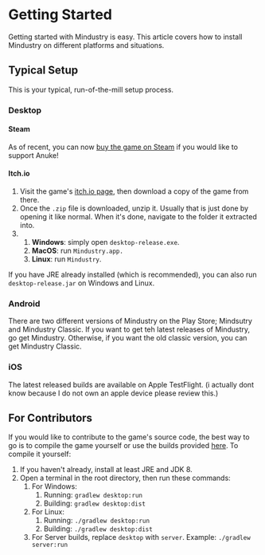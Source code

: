 # Getting Started

Getting started with Mindustry is easy. This article covers how to install Mindustry on different platforms and situations. 

## Typical Setup

This is your typical, run-of-the-mill setup process.

### Desktop

#### Steam 

As of recent, you can now [buy the game on Steam](https://store.steampowered.com/app/1127400/) if you would like to support Anuke!

#### Itch.io

1. Visit the game's [itch.io page](https://anuke.itch.io/mindustry), then download a copy of the game from there.
2. Once the `.zip` file is downloaded, unzip it. Usually that is just done by opening it like normal. When it's done, navigate to the folder it extracted into.
3. 
    1. **Windows**: simply open `desktop-release.exe`.
    2. **MacOS**: run `Mindustry.app.`
    3. **Linux**: run `Mindustry`. 

If you have JRE already installed (which is recommended), you can also run `desktop-release.jar` on Windows and Linux.

### Android

There are two different versions of Mindustry on the Play Store; Mindsutry and Mindustry Classic. If you want to get teh latest releases of Mindustry, go get Mindustry. Otherwise, if you want the old classic version, you can get Mindustry Classic.

### iOS

The latest released builds are available on Apple TestFlight. (i actually dont know because I do not own an apple device please review this.)

## For Contributors

If you would like to contribute to the game's source code, the best way to go is to compile the game yourself or use the builds provided [here](https://jenkins.hellomouse.net/job/mindustry/). To compile it yourself:

1. If you haven't already, install at least JRE and JDK 8. 
2. Open a terminal in the root directory, then run these commands: 
    1. For Windows:
        1. Running: `gradlew desktop:run`
        2. Building: `gradlew desktop:dist`
    2. For Linux:
        1. Running: `./gradlew desktop:run`
        2. Building: `./gradlew desktop:dist`
    3. For Server builds, replace `desktop` with `server`. Example: `./gradlew server:run`
